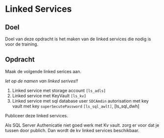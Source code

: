# Linked Services

## Doel
Doel van deze opdracht is het maken van de linked services die nodig is voor de training.

## Opdracht
Maak de volgende linked serices aan. 

*let op de namen van linked serives!!*



1. Linked service met storage account ```[ls_adls]```
2. Linked service met KeyVault ```[ls_kv]```
3. Linked service met sql database user ```SDCAmdin``` autorisation met key vault met key ```superSecutePassword```
 ```[ls_sql_awlt]```, [ls_sql_dwh]

Publiceer deze linked services.

Als SQL Server Authenicatie niet goed werk met Kv vault. zorg er voor dat je tussen door publich. Dan wordt de kv linked services beschikbaar.